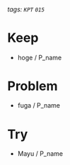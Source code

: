 ###### tags: `KPT` `015`

# Keep

- hoge / P_name

# Problem

- fuga / P_name

# Try

- Mayu / P_name
